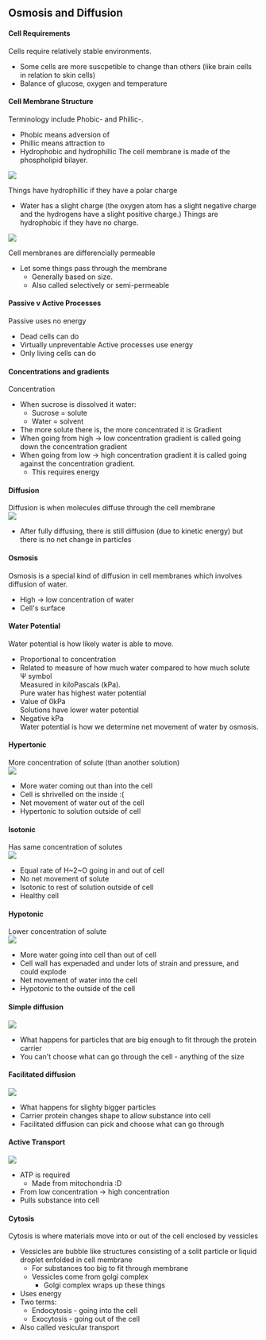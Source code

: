 <head>
  <title>Osmosis and Diffusion Year 9 Science Notes</title>
</head>

## Osmosis and Diffusion
#### Cell Requirements
Cells require relatively stable environments.  
- Some cells are more suscpetible to change than others (like brain cells in relation to skin cells)
- Balance of glucose, oxygen and temperature
#### Cell Membrane Structure
Terminology include Phobic- and Phillic-.  
- Phobic means adversion of
- Phillic means attraction to
- Hydrophobic and hydrophillic
The cell membrane is made of the phospholipid bilayer.  
<img src="https://shan-mei.github.io/shanmeis-notes/assets/science/phospholipid-bilayar-1.jpeg" class="osmosis">

Things have hydrophillic if they have a polar charge  
- Water has a slight charge (the oxygen atom has a slight negative charge and the hydrogens have a slight positive charge.)
Things are hydrophobic if they have no charge.  
<img src="https://shan-mei.github.io/shanmeis-notes/assets/science/cell-membrane-structure.jpeg" class="osmosis">

Cell membranes are differencially permeable  
- Let some things pass through the membrane
  - Generally based on size.
  - Also called selectively or semi-permeable
#### Passive v Active Processes
Passive uses no energy  
- Dead cells can do
- Virtually unpreventable
Active processes use energy  
- Only living cells can do
#### Concentrations and gradients
Concentration  
- When sucrose is dissolved it water:
  - Sucrose = solute
  - Water = solvent
- The more solute there is, the more concentrated it is
Gradient  
- When going from high -> low concentration gradient is called going down the concentration gradient
- When going from low -> high concentration gradient it is called going against the concentration gradient.
  - This requires energy
#### Diffusion
Diffusion is when molecules diffuse through the cell membrane  
<img src="https://shan-mei.github.io/shanmeis-notes/assets/science/diffusion.jpeg" class="osmosis">

- After fully diffusing, there is still diffusion (due to kinetic energy) but there is no net change in particles
#### Osmosis
Osmosis is a special kind of diffusion in cell membranes which involves diffusion of water.  
- High -> low concentration of water
- Cell's surface
#### Water Potential
Water potential is how likely water is able to move.  
- Proportional to concentration
- Related to measure of how much water compared to how much solute  
Ψ symbol  
Measured in kiloPascals (kPa).  
Pure water has highest water potential  
- Value of 0kPa  
Solutions have lower water potential  
- Negative kPa  
Water potential is how we determine net movement of water by osmosis.  
#### Hypertonic
More concentration of solute (than another solution)  
<img src="https://shan-mei.github.io/shanmeis-notes/assets/science/hypertonic.jpeg" class="osmosis">

  - More water coming out than into the cell
  - Cell is shrivelled on the inside :(
  - Net movement of water out of the cell
  - Hypertonic to solution outside of cell
#### Isotonic
Has same concentration of solutes  
<img src="https://shan-mei.github.io/shanmeis-notes/assets/science/isotonic.jpeg" class="osmosis">

  - Equal rate of H~2~O going in and out of cell
  - No net movement of solute
  - Isotonic to rest of solution outside of cell
  - Healthy cell
#### Hypotonic
Lower concentration of solute  
<img src="https://shan-mei.github.io/shanmeis-notes/assets/science/hypotonic.jpeg" class="osmosis">

  - More water going into cell than out of cell
  - Cell wall has expenaded and under lots of strain and pressure, and could explode
  - Net movement of water into the cell
  - Hypotonic to the outside of the cell
#### Simple diffusion  
<img src="https://shan-mei.github.io/shanmeis-notes/assets/science/simple-diffusion.jpeg" class="osmosis">

  - What happens for particles that are big enough to fit through the protein carrier
  - You can't choose what can go through the cell - anything of the size
#### Facilitated diffusion  
<img src="https://shan-mei.github.io/shanmeis-notes/assets/science/facilitated-diffusion.jpeg" class="osmosis">

  - What happens for slighty bigger particles
  - Carrier protein changes shape to allow substance into cell
  - Facilitated diffusion can pick and choose what can go through
#### Active Transport  
<img src="https://shan-mei.github.io/shanmeis-notes/assets/science/active-transport.jpeg" class="osmosis">

  - ATP is required
    - Made from mitochondria :D
  - From low concentration -> high concentration
  - Pulls substance into cell
#### Cytosis
Cytosis is where materials move into or out of the cell enclosed by vessicles
- Vessicles are bubble like structures consisting of a solit particle or liquid droplet enfolded in cell membrane
  - For substances too big to fit through membrane
  - Vessicles come from golgi complex
    - Golgi complex wraps up these things
- Uses energy
- Two terms:
  - Endocytosis - going into the cell
  - Exocytosis - going out of the cell
- Also called vesicular transport